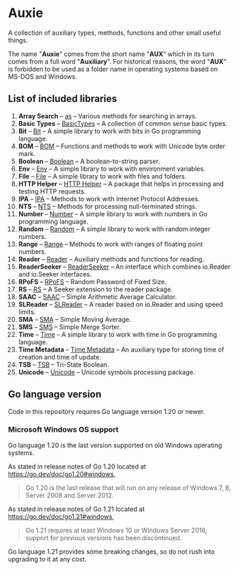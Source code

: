 # Auxie

A collection of auxiliary types, methods, functions and other small useful 
things.  

The name "**Auxie**" comes from the short name "**AUX**" which in its turn comes from a 
full word "**Auxiliary**". For historical reasons, the word "**AUX**" is forbidden to 
be used as a folder name in operating systems based on MS-DOS and Windows.  

## List of included libraries

1. **Array Search** – [as](as/ReadMe.md) – Various methods for searching in arrays.
2. **Basic Types** – [BasicTypes](BasicTypes/ReadMe.md) – A collection of common sense basic types.
3. **Bit** – [Bit](bit/ReadMe.md) – A simple library to work with bits in Go programming language.
4. **BOM** – [BOM](BOM/ReadMe.md) – Functions and methods to work with Unicode byte order mark.
5. **Boolean** – [Boolean](boolean/ReadMe.md) – A boolean-to-string parser.
6. **Env** – [Env](env/ReadMe.md) – A simple library to work with environment variables.
7. **File** – [File](file/ReadMe.md) – A simple library to work with files and folders.
8. **HTTP Helper** – [HTTP Helper](http-helper/ReadMe.md) – A package that helps in processing and testing HTTP requests.
9. **IPA** – [IPA](IPA/ReadMe.md) – Methods to work with Internet Protocol Addresses.
10. **NTS** – [NTS](NTS/ReadMe.md) – Methods for processing null-terminated strings.
11. **Number** – [Number](number/ReadMe.md) – A simple library to work with numbers in Go programming language.
12. **Random** – [Random](random/ReadMe.md) – A simple library to work with random integer numbers.
13. **Range** – [Range](range/ReadMe.md) – Methods to work with ranges of floating point numbers.
14. **Reader** – [Reader](reader/ReadMe.md) – Auxiliary methods and functions for reading.
15. **ReaderSeeker** – [ReaderSeeker](ReaderSeeker/ReadMe.md) – An interface which combines io.Reader and io.Seeker interfaces.
16. **RPoFS** – [RPoFS](rpofs/ReadMe.md) – Random Password of Fixed Size.
17. **RS** – [RS](rs/ReadMe.md) – A Seeker extension to the reader package.
18. **SAAC** – [SAAC](SAAC/ReadMe.md) – Simple Arithmetic Average Calculator.
19. **SLReader** – [SLReader](SLReader/ReadMe.md) – A reader based on io.Reader and using speed limits.
20. **SMA** – [SMA](SMA/ReadMe.md) – Simple Moving Average.
21. **SMS** – [SMS](SMS/ReadMe.md) – Simple Merge Sorter.
22. **Time** – [Time](time/ReadMe.md) – A simple library to work with time in Go programming language.
23. **Time Metadata** – [Time Metadata](time-metadata/ReadMe.md) – An auxiliary type for storing time of creation and time of update.
24. **TSB** – [TSB](TSB/ReadMe.md) – Tri-State Boolean.
25. **Unicode** – [Unicode](unicode/ReadMe.md) – Unicode symbols processing package.

## Go language version

Code in this repository requires Go language version 1.20 or newer.

### Microsoft Windows OS support

Go language 1.20 is the last version supported on old Windows operating systems.

As stated in release notes of Go 1.20 located at 
https://go.dev/doc/go1.20#windows, 
> Go 1.20 is the last release that will run on any release of Windows 7, 8, 
> Server 2008 and Server 2012.

As stated in release notes of Go 1.21 located at 
https://go.dev/doc/go1.21#windows,
> Go 1.21 requires at least Windows 10 or Windows Server 2016; support for 
> previous versions has been discontinued.

Go language 1.21 provides some breaking changes, so do not rush into upgrading 
to it at any cost.
